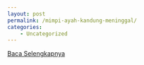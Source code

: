 ```yaml
---
layout: post
permalink: /mimpi-ayah-kandung-meninggal/
categories:
    - Uncategorized
---
```


[Baca Selengkapnya](/05)